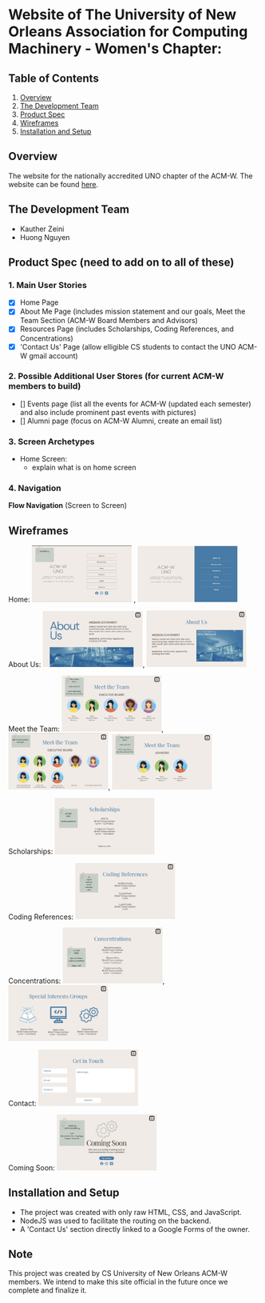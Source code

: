 # Website of The University of New Orleans Association for Computing Machinery - Women's Chapter:

## Table of Contents
1. [Overview](#Overview)
2. [The Development Team](#The-Development-Team)
3. [Product Spec](#Product-Spec)
4. [Wireframes](#Wireframes)
5. [Installation and Setup](#Installation-and-Setup)

## Overview
The website for the nationally accredited UNO chapter of the ACM-W. The website can be found [here](https://kautherz.github.io/UNOACMW/).

## The Development Team
- Kauther Zeini
- Huong Nguyen 

## Product Spec (need to add on to all of these)

### 1. Main User Stories 
- [x] Home Page 
- [x] About Me Page (includes  mission statement and our goals, Meet the Team Section (ACM-W Board Members and Advisors)
- [x] Resources Page (includes Scholarships, Coding References, and Concentrations)
- [x] 'Contact Us' Page (allow elligible CS students to contact the UNO ACM-W gmail account) 

### 2. Possible Additional User Stores (for current ACM-W members to build)
- [] Events page (list all the events for ACM-W (updated each semester) and also include prominent past events with pictures)
- [] Alumni page (focus on ACM-W Alumni, create an email list) 

### 3. Screen Archetypes
* Home Screen: 
  * explain what is on home screen

### 4. Navigation

**Flow Navigation** (Screen to Screen)



## Wireframes

Home: <img src="https://github.com/Kautherz/UNOACMW/blob/main/wireframes/Home1.png" width=200> , <img src="https://github.com/Kautherz/UNOACMW/blob/main/wireframes/Home2.png" width=200>

About Us: <img src="https://github.com/Kautherz/UNOACMW/blob/main/wireframes/AboutUs1.png" width=200>, <img src="https://github.com/Kautherz/UNOACMW/blob/main/wireframes/AboutUs2.png" width=200>

Meet the Team: <img src="https://github.com/Kautherz/UNOACMW/blob/main/wireframes/MeetTheTeam1.png" width=200>, <img src="https://github.com/Kautherz/UNOACMW/blob/main/wireframes/MeetTheTeam2.png" width=200>, <img src="https://github.com/Kautherz/UNOACMW/blob/main/wireframes/MeetTheTeam3.png" width=200>

Scholarships: <img src="https://github.com/Kautherz/UNOACMW/blob/main/wireframes/Scholarships.png" width=200>

Coding References: <img src="https://github.com/Kautherz/UNOACMW/blob/main/wireframes/CodingReferences.png" width=200>

Concentrations: <img src="https://github.com/Kautherz/UNOACMW/blob/main/wireframes/Concentrations.png" width=200>, <img src="https://github.com/Kautherz/UNOACMW/blob/main/wireframes/Concentrations2.png" width=200>

Contact: <img src="https://github.com/Kautherz/UNOACMW/blob/main/wireframes/Contact.png" width=200>

Coming Soon: <img src="https://github.com/Kautherz/UNOACMW/blob/main/wireframes/ComingSoon.png" width=200>


## Installation and Setup
- The project was created with only raw HTML, CSS, and JavaScript.
- NodeJS was used to facilitate the routing on the backend.
- A 'Contact Us' section directly linked to a Google Forms of the owner.

## Note
This project was created by CS University of New Orleans ACM-W members. We intend to make this site official in the future once we complete and finalize it.


